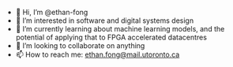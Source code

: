 - 👋 Hi, I’m @ethan-fong
- 👀 I’m interested in software and digital systems design
- 🌱 I’m currently learning about machine learning models, and the potential of applying that to FPGA accelerated datacentres
- 💞️ I’m looking to collaborate on anything
- 📫 How to reach me: ethan.fong@mail.utoronto.ca

<!---
ethan-fong/ethan-fong is a ✨ special ✨ repository because its `README.md` (this file) appears on your GitHub profile.
You can click the Preview link to take a look at your changes.
--->
